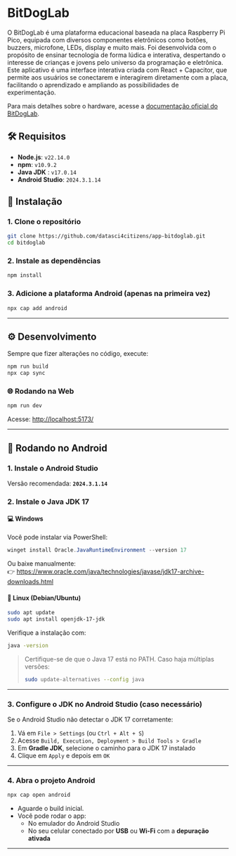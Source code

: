 
# BitDogLab

O BitDogLab é uma plataforma educacional baseada na placa Raspberry Pi Pico, equipada com diversos componentes eletrônicos como botões, buzzers, microfone, LEDs, display e muito mais. Foi desenvolvida com o propósito de ensinar tecnologia de forma lúdica e interativa, despertando o interesse de crianças e jovens pelo universo da programação e eletrônica.
Este aplicativo é uma interface interativa criada com React + Capacitor, que permite aos usuários se conectarem e interagirem diretamente com a placa, facilitando o aprendizado e ampliando as possibilidades de experimentação.

Para mais detalhes sobre o hardware, acesse a [documentação oficial do BitDogLab](https://github.com/bitdoglab/bitdoglab).



## 🛠️ Requisitos

- **Node.js**: `v22.14.0`  
- **npm**: `v10.9.2`  
- **Java JDK** : `v17.0.14`
- **Android Studio**: `2024.3.1.14`

## 🚀 Instalação

### 1. Clone o repositório

```bash
git clone https://github.com/datasci4citizens/app-bitdoglab.git
cd bitdoglab
```

### 2. Instale as dependências

```bash
npm install
```

### 3. Adicione a plataforma Android (apenas na primeira vez)

```bash
npx cap add android
```

---

## ⚙️ Desenvolvimento

Sempre que fizer alterações no código, execute:

```bash
npm run build
npx cap sync
```

### 🌐 Rodando na Web

```bash
npm run dev
```

Acesse: [http://localhost:5173/](http://localhost:5173/)

---

## 📱 Rodando no Android

### 1. Instale o Android Studio

Versão recomendada: **`2024.3.1.14`**

### 2. Instale o Java JDK 17

#### 💻 Windows

Você pode instalar via PowerShell:

```powershell
winget install Oracle.JavaRuntimeEnvironment --version 17
```

Ou baixe manualmente:  
👉 https://www.oracle.com/java/technologies/javase/jdk17-archive-downloads.html

#### 🐧 Linux (Debian/Ubuntu)

```bash
sudo apt update
sudo apt install openjdk-17-jdk
```

Verifique a instalação com:

```bash
java -version
```

> Certifique-se de que o Java 17 está no PATH. Caso haja múltiplas versões:
>
> ```bash
> sudo update-alternatives --config java
> ```

---

### 3. Configure o JDK no Android Studio (caso necessário)

Se o Android Studio não detectar o JDK 17 corretamente:

1. Vá em `File > Settings` (ou `Ctrl + Alt + S`)
2. Acesse `Build, Execution, Deployment > Build Tools > Gradle`
3. Em **Gradle JDK**, selecione o caminho para o JDK 17 instalado
4. Clique em `Apply` e depois em `OK`

---

### 4. Abra o projeto Android

```bash
npx cap open android
```

- Aguarde o build inicial.
- Você pode rodar o app:
  - No emulador do Android Studio
  - No seu celular conectado por **USB** ou **Wi-Fi** com a **depuração ativada**

---
